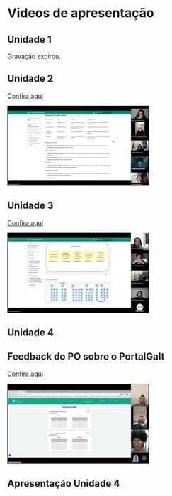 # Videos de apresentação

## Unidade 1

Gravação expirou.

## Unidade 2

[Confira aqui](https://youtu.be/T8wJG5iBFZI)

[![alt text](images/thumb2.png)](https://youtu.be/T8wJG5iBFZI)


## Unidade 3

[Confira aqui](https://youtu.be/x82j3L76k-E)

[![alt text](images/thumb3.png)](https://youtu.be/x82j3L76k-E)

## Unidade 4
## Feedback do PO sobre o PortalGalt

[Confira aqui](https://youtu.be/JHDSVsjtVJs)

[![alt text](images/thumb4.png)](https://youtu.be/x82j3L76k-E)

## Apresentação Unidade 4

